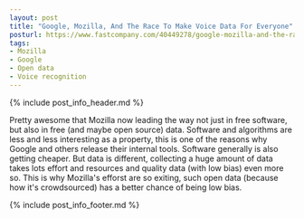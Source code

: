 ```yaml
---
layout: post
title: "Google, Mozilla, And The Race To Make Voice Data For Everyone"
posturl: https://www.fastcompany.com/40449278/google-mozilla-and-the-race-to-make-voice-data-for-everyone
tags:
- Mozilla
- Google
- Open data
- Voice recognition
---
```


{% include post_info_header.md %}

Pretty awesome that Mozilla now leading the way not just in free software, but also in free (and maybe open source) data. Software and algorithms are less and less interesting as a property, this is one of the reasons why Google and others release their internal tools. Software generally is also getting cheaper. But data is different, collecting a huge amount of data takes lots effort and resources and quality data (with low bias) even more so. This is why Mozilla's efforst are so exiting, such open data (because how it's crowdsourced) has a better chance of being low bias.

<!--more-->{% include post_info_footer.md %}
